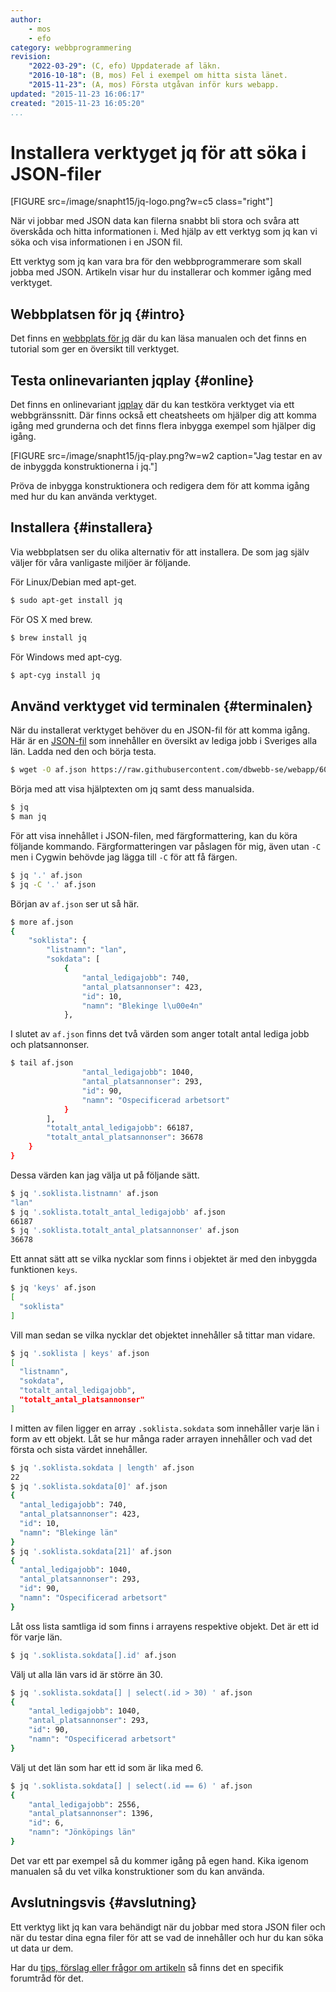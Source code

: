 ```yaml
---
author:
    - mos
    - efo
category: webbprogrammering
revision:
    "2022-03-29": (C, efo) Uppdaterade af läkn.
    "2016-10-18": (B, mos) Fel i exempel om hitta sista länet.
    "2015-11-23": (A, mos) Första utgåvan inför kurs webapp.
updated: "2015-11-23 16:06:17"
created: "2015-11-23 16:05:20"
...
```

Installera verktyget jq för att söka i JSON-filer
==================================

[FIGURE src=/image/snapht15/jq-logo.png?w=c5 class="right"]

När vi jobbar med JSON data kan filerna snabbt bli stora och svåra att överskåda och hitta informationen i. Med hjälp av ett verktyg som jq kan vi söka och visa informationen i en JSON fil.

Ett verktyg som jq kan vara bra för den webbprogrammerare som skall jobba med JSON. Artikeln visar hur du installerar och kommer igång med verktyget.

<!--more-->



Webbplatsen för jq {#intro}
--------------------------------------

Det finns en [webbplats för jq](https://stedolan.github.io/jq/) där du kan läsa manualen och det finns en tutorial som ger en översikt till verktyget.



Testa onlinevarianten jqplay {#online}
--------------------------------------

Det finns en onlinevariant [jqplay](https://jqplay.org/) där du kan testköra verktyget via ett webbgränssnitt. Där finns också ett cheatsheets om hjälper dig att komma igång med grunderna och det finns flera inbygga exempel som hjälper dig igång.

[FIGURE src=/image/snapht15/jq-play.png?w=w2 caption="Jag testar en av de inbyggda konstruktionerna i jq."]

Pröva de inbygga konstruktionera och redigera dem för att komma igång med hur du kan använda verktyget.



Installera {#installera}
--------------------------------------

Via webbplatsen ser du olika alternativ för att installera. De som jag själv väljer för våra vanligaste miljöer är följande.

För Linux/Debian med apt-get.

```bash
$ sudo apt-get install jq
```

För OS X med brew.

```bash
$ brew install jq
```

För Windows med apt-cyg.

```bash
$ apt-cyg install jq
```
<!-- För Windows med [chocolatey](https://chocolatey.org/).

```bash
$ chocolatey install jq
```

Det finns ett inlägg i forumet som visar hur jag [installerar Chocolatey och jq](f/40159). Du kan installera verktyget via Windows egna kommandoradsklient och du kan köra verktyget via Cygwin. -->



Använd verktyget vid terminalen {#terminalen}
--------------------------------------

När du installerat verktyget behöver du en JSON-fil för att komma igång. Här är en [JSON-fil](https://raw.githubusercontent.com/dbwebb-se/webapp/60ab93653ab2d4d26316f4585c79a93d79de3501/example/arbetsformedlingen/soklista_lan.json) som innehåller en översikt av lediga jobb i Sveriges alla län. Ladda ned den och börja testa.

```bash
$ wget -O af.json https://raw.githubusercontent.com/dbwebb-se/webapp/60ab93653ab2d4d26316f4585c79a93d79de3501/example/arbetsformedlingen/soklista_lan.json
```

Börja med att visa hjälptexten om jq samt dess manualsida.

```bash
$ jq
$ man jq
```

För att visa innehållet i JSON-filen, med färgformattering, kan du köra följande kommando. Färgformatteringen var påslagen för mig, även utan `-C` men i Cygwin behövde jag lägga till `-C` för att få färgen.

```bash
$ jq '.' af.json
$ jq -C '.' af.json
```

Början av `af.json` ser ut så här.

```bash
$ more af.json
{
    "soklista": {
        "listnamn": "lan",
        "sokdata": [
            {
                "antal_ledigajobb": 740,
                "antal_platsannonser": 423,
                "id": 10,
                "namn": "Blekinge l\u00e4n"
            },
```

I slutet av `af.json` finns det två värden som anger totalt antal lediga jobb och platsannonser.

```bash
$ tail af.json
                "antal_ledigajobb": 1040,
                "antal_platsannonser": 293,
                "id": 90,
                "namn": "Ospecificerad arbetsort"
            }
        ],
        "totalt_antal_ledigajobb": 66187,
        "totalt_antal_platsannonser": 36678
    }
}
```

Dessa värden kan jag välja ut på följande sätt.

```bash
$ jq '.soklista.listnamn' af.json
"lan"
$ jq '.soklista.totalt_antal_ledigajobb' af.json
66187
$ jq '.soklista.totalt_antal_platsannonser' af.json
36678
```

Ett annat sätt att se vilka nycklar som finns i objektet är med den inbyggda funktionen `keys`.

```bash
$ jq 'keys' af.json
[
  "soklista"
]
```

Vill man sedan se vilka nycklar det objektet innehåller så tittar man vidare.

```bash
$ jq '.soklista | keys' af.json
[
  "listnamn",
  "sokdata",
  "totalt_antal_ledigajobb",
  "totalt_antal_platsannonser"
]
```

I mitten av filen ligger en array `.soklista.sokdata` som innehåller varje län i form av ett objekt. Låt se hur många rader arrayen innehåller och vad det första och sista värdet innehåller.

```bash
$ jq '.soklista.sokdata | length' af.json
22
$ jq '.soklista.sokdata[0]' af.json
{
  "antal_ledigajobb": 740,
  "antal_platsannonser": 423,
  "id": 10,
  "namn": "Blekinge län"
}
$ jq '.soklista.sokdata[21]' af.json
{
  "antal_ledigajobb": 1040,
  "antal_platsannonser": 293,
  "id": 90,
  "namn": "Ospecificerad arbetsort"
}
```

Låt oss lista samtliga id som finns i arrayens respektive objekt. Det är ett id för varje län.

```bash
$ jq '.soklista.sokdata[].id' af.json
```

Välj ut alla län vars id är större än 30.

```bash
$ jq '.soklista.sokdata[] | select(.id > 30) ' af.json
{
    "antal_ledigajobb": 1040,
    "antal_platsannonser": 293,
    "id": 90,
    "namn": "Ospecificerad arbetsort"
}
```

Välj ut det län som har ett id som är lika med 6.

```bash
$ jq '.soklista.sokdata[] | select(.id == 6) ' af.json
{
    "antal_ledigajobb": 2556,
    "antal_platsannonser": 1396,
    "id": 6,
    "namn": "Jönköpings län"
}
```

Det var ett par exempel så du kommer igång på egen hand. Kika igenom manualen så du vet vilka konstruktioner som du kan använda.



Avslutningsvis {#avslutning}
--------------------------------------

Ett verktyg likt jq kan vara behändigt när du jobbar med stora JSON filer och när du testar dina egna filer för att se vad de innehåller och hur du kan söka ut data ur dem.

Har du [tips, förslag eller frågor om artikeln](t/4861) så finns det en specifik forumtråd för det.
